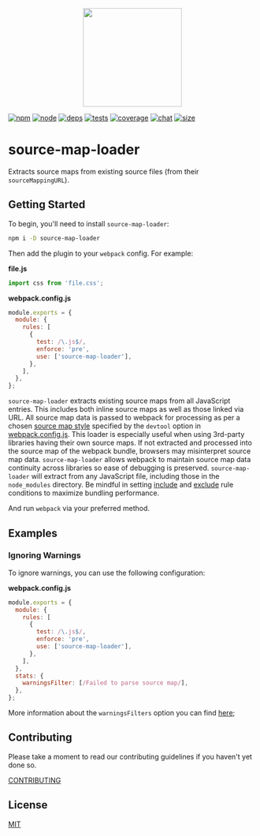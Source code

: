 <div align="center">
  <a href="https://github.com/webpack/webpack">
    <img width="200" height="200" src="https://webpack.js.org/assets/icon-square-big.svg">
  </a>
</div>

[![npm][npm]][npm-url]
[![node][node]][node-url]
[![deps][deps]][deps-url]
[![tests][tests]][tests-url]
[![coverage][cover]][cover-url]
[![chat][chat]][chat-url]
[![size][size]][size-url]

# source-map-loader

Extracts source maps from existing source files (from their <code>sourceMappingURL</code>).

## Getting Started

To begin, you'll need to install `source-map-loader`:

```bash
npm i -D source-map-loader
```

Then add the plugin to your `webpack` config. For example:

**file.js**

```js
import css from 'file.css';
```

**webpack.config.js**

```js
module.exports = {
  module: {
    rules: [
      {
        test: /\.js$/,
        enforce: 'pre',
        use: ['source-map-loader'],
      },
    ],
  },
};
```

`source-map-loader` extracts existing source maps from all JavaScript entries.
This includes both inline source maps as well as those linked via URL.
All source map data is passed to webpack for processing as per a chosen [source map style](https://webpack.js.org/configuration/devtool/) specified by the `devtool` option in [webpack.config.js](https://webpack.js.org/configuration/).
This loader is especially useful when using 3rd-party libraries having their own source maps.
If not extracted and processed into the source map of the webpack bundle, browsers may misinterpret source map data. `source-map-loader` allows webpack to maintain source map data continuity across libraries so ease of debugging is preserved.
`source-map-loader` will extract from any JavaScript file, including those in the `node_modules` directory.
Be mindful in setting [include](https://webpack.js.org/configuration/module/#rule-include) and [exclude](https://webpack.js.org/configuration/module/#rule-exclude) rule conditions to maximize bundling performance.

And run `webpack` via your preferred method.

## Examples

### Ignoring Warnings

To ignore warnings, you can use the following configuration:

**webpack.config.js**

```js
module.exports = {
  module: {
    rules: [
      {
        test: /\.js$/,
        enforce: 'pre',
        use: ['source-map-loader'],
      },
    ],
  },
  stats: {
    warningsFilter: [/Failed to parse source map/],
  },
};
```

More information about the `warningsFilters` option you can find [here](https://webpack.js.org/configuration/stats/#statswarningsfilter);

## Contributing

Please take a moment to read our contributing guidelines if you haven't yet done so.

[CONTRIBUTING](./.github/CONTRIBUTING.md)

## License

[MIT](./LICENSE)

[npm]: https://img.shields.io/npm/v/source-map-loader.svg
[npm-url]: https://npmjs.com/package/source-map-loader
[node]: https://img.shields.io/node/v/source-map-loader.svg
[node-url]: https://nodejs.org
[deps]: https://david-dm.org/webpack-contrib/source-map-loader.svg
[deps-url]: https://david-dm.org/webpack-contrib/source-map-loader
[tests]: https://github.com/webpack-contrib/source-map-loader/workflows/source-map-loader/badge.svg
[tests-url]: https://github.com/webpack-contrib/source-map-loader/actions
[cover]: https://codecov.io/gh/webpack-contrib/source-map-loader/branch/master/graph/badge.svg
[cover-url]: https://codecov.io/gh/webpack-contrib/source-map-loader
[chat]: https://badges.gitter.im/webpack/webpack.svg
[chat-url]: https://gitter.im/webpack/webpack
[size]: https://packagephobia.now.sh/badge?p=source-map-loader
[size-url]: https://packagephobia.now.sh/result?p=source-map-loader

